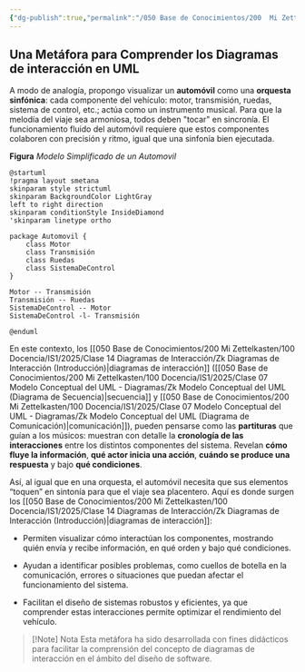 ```yaml
---
{"dg-publish":true,"permalink":"/050 Base de Conocimientos/200  Mi Zettelkasten/100 Docencia/IS1/2025/Clase 14 Diagramas de Interacción/Zk Diagramas de Interacción (Una Metáfora para Comprender los Diagramas de interacción en UML)/","tags":["digitalGarden","diagramasDeInteracción"]}
---
```


## Una Metáfora para Comprender los Diagramas de interacción en UML

A modo de analogía, propongo visualizar un **automóvil** como una **orquesta sinfónica**: cada componente del vehículo: motor, transmisión, ruedas, sistema de control, etc.; actúa como un instrumento musical. Para que la melodía del viaje sea armoniosa, todos deben "tocar" en sincronía. El funcionamiento fluido del automóvil requiere que estos componentes colaboren con precisión y ritmo, igual que una sinfonía bien ejecutada.

**Figura**
_Modelo Simplificado de un Automovil_
```plantuml
@startuml
!pragma layout smetana
skinparam style strictuml
skinparam BackgroundColor LightGray
left to right direction
skinparam conditionStyle InsideDiamond
'skinparam linetype ortho

package Automovil {
	class Motor
	class Transmisión
	class Ruedas
	class SistemaDeControl
}	

Motor -- Transmisión
Transmisión -- Ruedas
SistemaDeControl -- Motor
SistemaDeControl -l- Transmisión

@enduml
```

En este contexto, los [[050 Base de Conocimientos/200  Mi Zettelkasten/100 Docencia/IS1/2025/Clase 14 Diagramas de Interacción/Zk Diagramas de Interacción (Introducción)\|diagramas de interacción]] ([[050 Base de Conocimientos/200  Mi Zettelkasten/100 Docencia/IS1/2025/Clase 07 Modelo Conceptual del UML - Diagramas/Zk Modelo Conceptual del UML (Diagrama de Secuencia)\|secuencia]] y [[050 Base de Conocimientos/200  Mi Zettelkasten/100 Docencia/IS1/2025/Clase 07 Modelo Conceptual del UML - Diagramas/Zk Modelo Conceptual del UML (Diagrama de Comunicación)\|comunicación]]), pueden pensarse como las **partituras** que guían a los músicos: muestran con detalle la **cronología de las interacciones** entre los distintos componentes del sistema. Revelan **cómo fluye la información**, **qué actor inicia una acción**, **cuándo se produce una respuesta** y bajo **qué condiciones**.

Así, al igual que en una orquesta, el automóvil necesita que sus elementos “toquen” en sintonía para que el viaje sea placentero. Aquí es donde surgen los [[050 Base de Conocimientos/200  Mi Zettelkasten/100 Docencia/IS1/2025/Clase 14 Diagramas de Interacción/Zk Diagramas de Interacción (Introducción)\|diagramas de interacción]]:

- Permiten visualizar cómo interactúan los componentes, mostrando quién envía y recibe información, en qué orden y bajo qué condiciones.

- Ayudan a identificar posibles problemas, como cuellos de botella en la comunicación, errores o situaciones que puedan afectar el funcionamiento del sistema.

- Facilitan el diseño de sistemas robustos y eficientes, ya que comprender estas interacciones permite optimizar el rendimiento del vehículo.

> [!Note] Nota
> Esta metáfora ha sido desarrollada con fines didácticos para facilitar la comprensión del concepto de diagramas de interacción en el ámbito del diseño de software.

